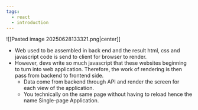 ```yaml
---
tags:
  - react
  - introduction
---
```

![[Pasted image 20250628133321.png|center]]
- Web used to be assembled in back end and the result html, css and javascript code is send to client for browser to render.
- However, devs write so much javascript that these websites beginning to turn into web application. Therefore, the work of rendering is then pass from backend to frontend side.
	- Data come from backend through API and render the screen for each view of the application.
	- You technically on the same page without having to reload hence the name Single-page Application.